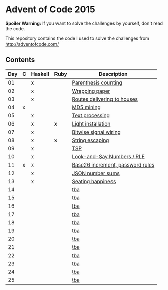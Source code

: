Advent of Code 2015
===================

**Spoiler Warning:** If you want to solve the challenges by yourself, don't read the code.

This repository contains the code I used to solve the challenges from http://adventofcode.com/

Contents
--------

Day | C | Haskell | Ruby | Description
----|---|---------|------|-------------
01  |   |   x     |      | [Parenthesis counting](http://adventofcode.com/day/1)
02  |   |   x     |      | [Wrapping paper](http://adventofcode.com/day/2)
03  |   |   x     |      | [Routes delivering to houses](http://adventofcode.com/day/3)
04  | x |         |      | [MD5 mining](http://adventofcode.com/day/4)
05  |   |   x     |      | [Text processing](http://adventofcode.com/day/5)
06  |   |   x     |  x   | [Light installation](http://adventofcode.com/day/6)
07  |   |   x     |      | [Bitwise signal wiring](http://adventofcode.com/day/7)
08  |   |   x     |  x   | [String escaping](http://adventofcode.com/day/8)
09  |   |   x     |      | [TSP](http://adventofcode.com/day/9)
10  |   |   x     |      | [Look-and-Say Numbers / RLE](http://adventofcode.com/day/10)
11  | x |   x     |      | [Base26 increment, password rules](http://adventofcode.com/day/11)
12  |   |   x     |      | [JSON number sums](http://adventofcode.com/day/12)
13  |   |   x     |      | [Seating happiness](http://adventofcode.com/day/13)
14  |   |         |      | [tba](http://adventofcode.com/day/14)
15  |   |         |      | [tba](http://adventofcode.com/day/15)
16  |   |         |      | [tba](http://adventofcode.com/day/16)
17  |   |         |      | [tba](http://adventofcode.com/day/17)
18  |   |         |      | [tba](http://adventofcode.com/day/18)
19  |   |         |      | [tba](http://adventofcode.com/day/19)
20  |   |         |      | [tba](http://adventofcode.com/day/20)
21  |   |         |      | [tba](http://adventofcode.com/day/21)
22  |   |         |      | [tba](http://adventofcode.com/day/22)
23  |   |         |      | [tba](http://adventofcode.com/day/23)
24  |   |         |      | [tba](http://adventofcode.com/day/24)
25  |   |         |      | [tba](http://adventofcode.com/day/25)
